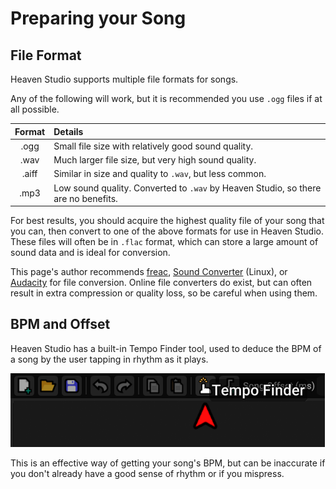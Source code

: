 # Preparing your Song

## File Format

Heaven Studio supports multiple file formats for songs.

Any of the following will work, but it is recommended you use `.ogg` files if at all possible.

|Format|Details|
|:-:|:--|
|.ogg|Small file size with relatively good sound quality.
|.wav|Much larger file size, but very high sound quality.
|.aiff|Similar in size and quality to `.wav`, but less common.
|.mp3|Low sound quality. Converted to `.wav` by Heaven Studio, so there are no benefits.

For best results, you should acquire the highest quality file of your song that you can, then convert to one of the above formats for use in Heaven Studio.
These files will often be in `.flac` format, which can store a large amount of sound data and is ideal for conversion.

This page's author recommends [freac](https://www.freac.org/), [Sound Converter](https://soundconverter.org/) (Linux), or [Audacity](https://www.audacityteam.org/) for file conversion.
Online file converters do exist, but can often result in extra compression or quality loss, so be careful when using them.

## BPM and Offset

Heaven Studio has a built-in Tempo Finder tool, used to deduce the BPM of a song by the user tapping in rhythm as it plays.

![The Tempo Finder can be activated by selecting the pointing icon in the top bar of the Editor.](assets/tempofinder-cropped.png)

This is an effective way of getting your song's BPM, but can be inaccurate if you don't already have a good sense of rhythm or if you mispress.
